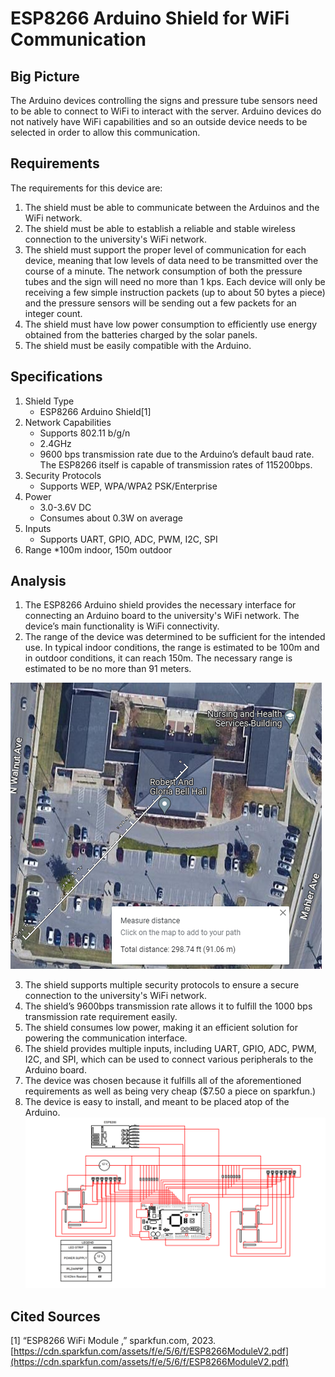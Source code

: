 # ESP8266 Arduino Shield for WiFi Communication

## Big Picture

The Arduino devices controlling the signs and pressure tube sensors need to be able to connect to WiFi to interact with the server. Arduino devices do not natively have WiFi capabilities and so an outside device needs to be selected in order to allow this communication.

## Requirements
The requirements for this device are:
1. The shield must be able to communicate between the Arduinos and the WiFi network.
2. The shield must be able to establish a reliable and stable wireless connection to the university's WiFi network.
3. The shield must support the proper level of communication for each device, meaning that low levels of data need to be transmitted over the course of a minute. The network consumption of both the pressure tubes and the sign will need no more than 1 kps. Each device will only be receiving a few simple instruction packets (up to about 50 bytes a piece) and the pressure sensors will be sending out a few packets for an integer count.
4. The shield must have low power consumption to efficiently use energy obtained from the batteries charged by the solar panels.
5. The shield must be easily compatible with the Arduino.

## Specifications

1. Shield Type
    * ESP8266 Arduino Shield[1]
2. Network Capabilities
    * Supports 802.11 b/g/n
    * 2.4GHz
    * 9600 bps transmission rate due to the Arduino’s default baud rate. The ESP8266 itself is capable of transmission rates of 115200bps.
3. Security Protocols
    * Supports WEP, WPA/WPA2 PSK/Enterprise
4. Power
    * 3.0-3.6V DC
    * Consumes about 0.3W on average
5. Inputs
    * Supports UART, GPIO, ADC, PWM, I2C, SPI
6. Range
    *100m indoor, 150m outdoor

## Analysis

1. The ESP8266 Arduino shield provides the necessary interface for connecting an Arduino board to the university's WiFi network. The device’s main functionality is WiFi connectivity.
2. The range of the device was determined to be sufficient for the intended use. In typical indoor conditions, the range is estimated to be 100m and in outdoor conditions, it can reach 150m. The necessary range is estimated to be no more than 91 meters.

 ![The distance measurement between the corner of the parking lot and the building.](../Images/distanceparkinglot.png)

3. The shield supports multiple security protocols to ensure a secure connection to the university's WiFi network.
4. The shield’s 9600bps transmission rate allows it to fulfill the 1000 bps transmission rate requirement easily.
5. The shield consumes low power, making it an efficient solution for powering the communication interface.
6. The shield provides multiple inputs, including UART, GPIO, ADC, PWM, I2C, and SPI, which can be used to connect various peripherals to the Arduino board.
7. The device was chosen because it fulfills all of the aforementioned requirements as well as being very cheap ($7.50 a piece on sparkfun.)
8. The device is easy to install, and meant to be placed atop of the Arduino.
![Wiring diagram](../Images/esp8266-wiring-diagram.png)

## Cited Sources

[1] “ESP8266 WiFi Module ,” sparkfun.com, 2023.
[https://cdn.sparkfun.com/assets/f/e/5/6/f/ESP8266ModuleV2.pdf](https://cdn.sparkfun.com/assets/f/e/5/6/f/ESP8266ModuleV2.pdf)

